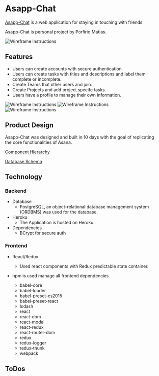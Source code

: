 # Asapp-Chat

[Asapp-Chat](https://asapp-chat.herokuapp.com/) is a web application for staying in touching with friends

Asapp-Chat is personal project by Porfirio Matias.

![Wireframe Instructions](https://github.com/SSJ6Porfy/Project_Asapp-Chat/blob/master/docs/Asapp-ChatSignup.png)

## Features

* Users can create accounts with secure authentication
* Users can create tasks with titles and descriptions and label them
complete or incomplete.
* Create Teams that other users and join.  
* Create Projects and add project specifc tasks.
* Users have a profile to manage their own information.

![Wireframe Instructions](https://github.com/SSJ6Porfy/Project_Asapp-Chat/blob/master/docs/Asapp-Chatview.png)
![Wireframe Instructions](https://github.com/SSJ6Porfy/Project_Asapp-Chat/blob/master/docs/Asapp-Chatview%20Task%20Edit.png)
![Wireframe Instructions](https://github.com/SSJ6Porfy/Project_Asapp-Chat/blob/master/docs/Asapp-Chatview%20Create%20Team.png)

## Product Design

Asapp-Chat was designed and built in 10 days with the goal of replicating
the core functionalities of Asana.

[Component Hierarchy](https://github.com/SSJ6Porfy/Project_Asapp-Chat/wiki/Component-Hierarchy)

[Database Schema](https://github.com/SSJ6Porfy/Project_Asapp-Chat/wiki/Database-Schema)


## Technology

### Backend

* Database
  * PostgreSQL, an object-relational database management system (ORDBMS) was used
for the database.  
* Heroku
  * The Application is hosted on Heroku
* Dependencies
  * BCrypt for secure auth

### Frontend

* React/Redux
  * Used react components with Redux predictable state container.

* npm is used manage all frontend dependencies.
  * babel-core
  * babel-loader
  * babel-preset-es2015
  * babel-preset-react
  * lodash
  * react
  * react-dom
  * react-modal
  * react-redux
  * react-router-dom
  * redux
  * redux-logger
  * redux-thunk
  * webpack

## ToDos
